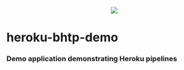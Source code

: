 <p align="center">
    <img src="https://bhtpcdn2.azureedge.net/media/1164/bhtp_logo_distressed.png" />
</p>

# heroku-bhtp-demo

### Demo application demonstrating Heroku pipelines
